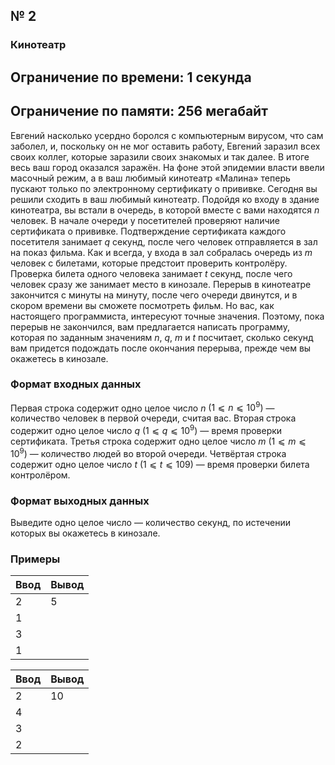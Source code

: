 ## № 2
### Кинотеатр
## Ограничение по времени: $1$ секунда
## Ограничение по памяти: $256$ мегабайт

Евгений насколько усердно боролся с компьютерным вирусом, что сам заболел, и, поскольку он не мог оставить работу, Евгений заразил всех своих коллег, которые заразили своих знакомых и так далее. В итоге весь ваш город оказался заражён. На фоне этой эпидемии власти ввели масочный режим, а в ваш любимый кинотеатр «Малина» теперь пускают только по электронному сертификату о прививке.
Сегодня вы решили сходить в ваш любимый кинотеатр. Подойдя ко входу в здание кинотеатра, вы встали в очередь, в которой вместе с вами находятся _n_ человек. В начале очереди у посетителей проверяют наличие сертификата о прививке. Подтверждение сертификата каждого посетителя занимает _q_ секунд, после чего человек отправляется в зал на показ фильма. Как и всегда, у входа в зал собралась очередь из _m_ человек с билетами, которые предстоит проверить контролёру. Проверка билета одного человека занимает _t_ секунд, после чего человек сразу же занимает место в кинозале.
Перерыв в кинотеатре закончится с минуты на минуту, после чего очереди двинутся, и в скором времени вы сможете посмотреть фильм. Но вас, как настоящего программиста, интересуют точные значения. Поэтому, пока перерыв не закончился, вам предлагается написать программу, которая по заданным значениям _n_, _q_, _m_ и _t_ посчитает, сколько секунд вам придется подождать после окончания перерыва, прежде чем вы окажетесь в кинозале.

### Формат входных данных
Первая строка содержит одно целое число _n_ $(1⩽n⩽10^9)$ &mdash; количество человек в первой очереди, считая вас.
Вторая строка содержит одно целое число _q_ $(1⩽q⩽10^9)$ &mdash; время проверки сертификата.
Третья строка содержит одно целое число _m_ $(1⩽m⩽10^9)$ &mdash; количество людей во второй очереди.
Четвёртая строка содержит одно целое число _t_ $(1⩽t⩽109)$ &mdash; время проверки билета контролёром.

### Формат выходных данных
Выведите одно целое число &mdash; количество секунд, по истечении которых вы окажетесь в кинозале.

### Примеры

| Ввод | Вывод |
|------|-------|
| 2    | 5   |
| 1  |       |
| 3    |   |
| 1 |       |

| Ввод | Вывод |
|------|-------|
| 2    | 10   |
| 4  |       |
| 3    |   |
| 2 |       |

